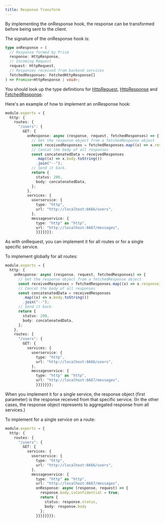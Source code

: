 ```yaml
---
title: Response Transform
---
```


By implementing the onResponse hook, the response can be transformed before being sent to the client.

The signature of the onResponse hook is:

```ts
type onResponse = (
  // Response formed by Prism
  response: HttpResponse,
  // Incoming Request
  request: HttpRequest,
  // Responses received from backend services
  fetchedResponses: FetchedHttpResponse[]
) => Promise<HttpResponse | void>;
```

You should look up the type definitions for [HttpRequest](http-request-type), [HttpResponse](http-response-type) and [FetchedResponse](fetched-response-type).

Here's an example of how to implement an onResponse hook:

```ts
module.exports = {
  http: {
    routes: {
      "/users": {
        GET: {
          onResponse: async (response, request, fetchedResponses) => {
            // Get the response object from a fetchedResponse object
            const receivedResponses = fetchedResponses.map((x) => x.response);
            // Concat the body of all responses
            const concatenatedData = receivedResponses
              .map((x) => x.body.toString())
              .join("--");
            // Send it back.
            return {
              status: 200,
              body: concatenatedData,
            };
          },
          services: {
            userservice: {
              type: "http",
              url: "http://localhost:6666/users",
            },
            messageservice: {
              type: "http" as "http",
              url: "http://localhost:6667/messages",
              }}}}}}};
```

As with onRequest, you can implement it for all routes or for a single specific service.

To implement globally for all routes:

```ts
module.exports = {
  http: {
    onResponse: async (response, request, fetchedResponses) => {
      // Get the response object from a fetchedResponse object
      const receivedResponses = fetchedResponses.map((x) => x.response);
      // Concat the body of all responses
      const concatenatedData = receivedResponses
        .map((x) => x.body.toString())
        .join("--");
      // Send it back.
      return {
        status: 200,
        body: concatenatedData,
      };
    },
    routes: {
      "/users": {
        GET: {          
          services: {
            userservice: {
              type: "http",
              url: "http://localhost:6666/users",
            },
            messageservice: {
              type: "http" as "http",
              url: "http://localhost:6667/messages",
              }}}}}}};
```

When you implement it for a single service, the response object (first parameter) is the response received from that specific service. (In the other cases, the response object represents to aggregated response from all services.)

To implement for a single service on a route:

```ts
module.exports = {
  http: {    
    routes: {
      "/users": {
        GET: {          
          services: {
            userservice: {
              type: "http",
              url: "http://localhost:6666/users",
            },
            messageservice: {
              type: "http" as "http",
              url: "http://localhost:6667/messages",
              onResponse: async (response, request) => {
                response.body.isConfidential = true;
                return {
                  status: response.status,
                  body: response.body
                };
              }}}}}}}};
```
